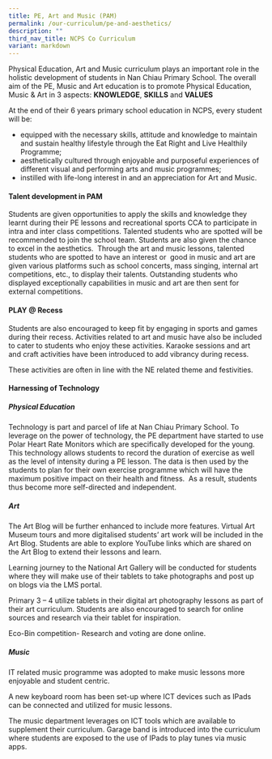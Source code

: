 ```yaml
---
title: PE, Art and Music (PAM)
permalink: /our-curriculum/pe-and-aesthetics/
description: ""
third_nav_title: NCPS Co Curriculum
variant: markdown
---
```

Physical Education, Art and Music curriculum plays an important role in
the holistic development of students in Nan Chiau Primary School.
The overall aim of the PE, Music and Art education is to promote Physical
	Education, Music &amp; Art in 3 aspects: <b>KNOWLEDGE</b>, <b>SKILLS</b> and <b>VALUES</b>
	
At the end of their 6 years primary school education in NCPS, every student
will be:
* equipped with the necessary skills, attitude and knowledge to maintain
and sustain healthy lifestyle through the Eat Right and Live Healthily
Programme;
* aesthetically cultured through enjoyable and purposeful experiences
of different visual and performing arts and music programmes;
* instilled with life-long interest in and an appreciation for Art and
Music.

#### Talent development in PAM
Students are given opportunities to apply the skills and knowledge they
learnt during their PE lessons and recreational sports CCA to participate
in intra and inter class competitions. Talented students who are spotted
will be recommended to join the school team.
Students are also given the chance to excel in the aesthetics. &nbsp;Through
the art and music lessons, talented students who are spotted to have an
interest or &nbsp;good in music and art are given various platforms such
as school concerts, mass singing, internal art competitions, etc., to display
their talents. Outstanding students who displayed exceptionally capabilities
in music and art are then sent for external competitions.

#### PLAY @ Recess
<p>Students are also encouraged to keep fit by engaging in sports and games
during their recess. Activities related to art and music have also be included
to cater to students who enjoy these activities. Karaoke sessions and art
and craft activities have been introduced to add vibrancy during recess.</p>
<p>These activities are often in line with the NE related theme and festivities.</p>

#### Harnessing of Technology
##### Physical Education
Technology is part and parcel of life at Nan Chiau Primary School. To
leverage on the power of technology, the PE department have started to
use Polar Heart Rate Monitors which are specifically developed for the
young. This technology allows students to record the duration of exercise
as well as the level of intensity during a PE lesson. The data is then
used by the students to plan for their own exercise programme which will
have the maximum positive impact on their health and fitness.&nbsp; As
a result, students thus become more self-directed and independent.<p></p>

##### Art
The Art Blog will be further enhanced to include more features. Virtual
Art Museum tours and more digitalised students’ art work will be included
in the Art Blog. Students are able to explore YouTube links which are shared
on the Art Blog to extend their lessons and learn.<p></p>
<p>Learning journey to the National Art Gallery will be conducted for students
where they will make use of their tablets to take photographs and post
up on blogs via the LMS portal.</p>
<p>Primary 3 – 4 utilize tablets in their digital art photography lessons
as part of their art curriculum. Students are also encouraged to search
for online sources and research via their tablet for inspiration.</p>
<p>Eco-Bin competition- Research and voting are done online.</p>

##### Music
IT related music programme was adopted to make&nbsp;music lessons&nbsp;more
enjoyable and student centric.<p></p>
<p>A new keyboard room has been set-up where ICT devices such as IPads can
be connected and utilized for music lessons.</p>
<p>The music department leverages on ICT tools which are available to supplement
their curriculum. Garage band is introduced into the curriculum where students
are exposed to the use of IPads to play tunes via music apps.</p>